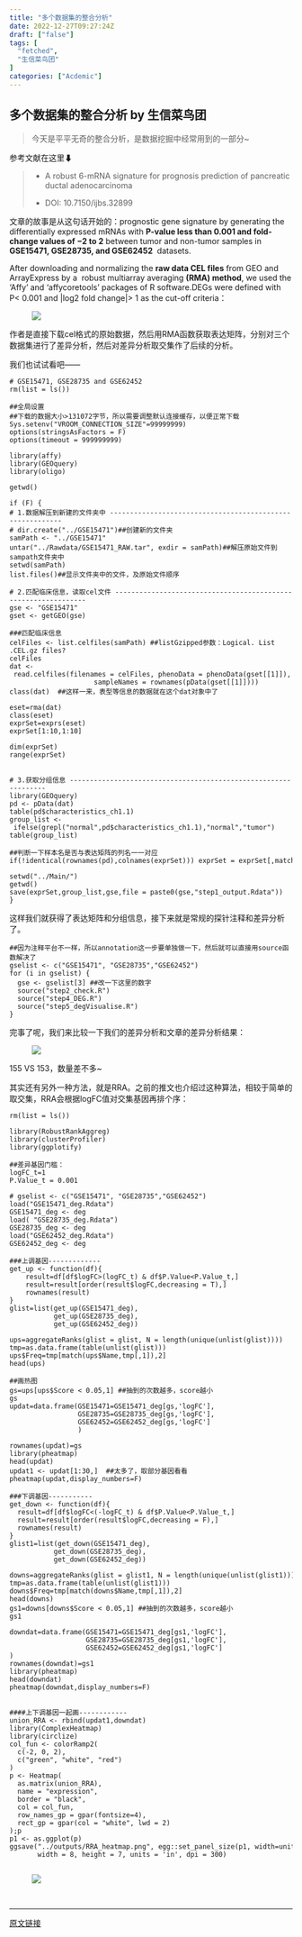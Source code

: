 ```yaml
---
title: "多个数据集的整合分析"
date: 2022-12-27T09:27:24Z
draft: ["false"]
tags: [
  "fetched",
  "生信菜鸟团"
]
categories: ["Acdemic"]
---
```

多个数据集的整合分析 by 生信菜鸟团
------
<div><section data-tool="mdnice编辑器" data-website="https://www.mdnice.com"><blockquote data-tool="mdnice编辑器"><p>今天是平平无奇的整合分析，是数据挖掘中经常用到的一部分~</p></blockquote><p data-tool="mdnice编辑器">参考文献在这里⬇</p><blockquote data-tool="mdnice编辑器"><ul><li><section><p>A robust 6-mRNA signature for prognosis prediction of pancreatic ductal adenocarcinoma</p></section></li><li><section><p>DOI: 10.7150/ijbs.32899</p></section></li></ul></blockquote><p data-tool="mdnice编辑器">文章的故事是从这句话开始的：prognostic gene signature by generating the differentially expressed mRNAs with <strong>P-value less than 0.001 and fold-change values of −2 to 2</strong> between tumor and non-tumor samples in <strong>GSE15471, GSE28735, and GSE62452</strong>  datasets.</p><p data-tool="mdnice编辑器">After downloading and normalizing the <strong>raw data CEL files</strong> from GEO and ArrayExpress by a  robust multiarray averaging <strong>(RMA) method</strong>, we used the ‘Affy’ and ‘affycoretools’ packages of R software.DEGs were defined with P&lt; 0.001 and |log2 fold change|&gt; 1 as the cut-off criteria：</p><figure data-tool="mdnice编辑器"><img data-ratio="0.8890449438202247" data-src="https://mmbiz.qpic.cn/mmbiz_png/iaRJcrq2Los9Uv3mnuDlcFhlcKicrjn9h258iac1JJYNGf5aq3JpUNuHIKjPvWzp90iafkEPsbLDEiaPYxdb1E9fkcQ/640?wx_fmt=png" data-type="png" data-w="712" src="https://mmbiz.qpic.cn/mmbiz_png/iaRJcrq2Los9Uv3mnuDlcFhlcKicrjn9h258iac1JJYNGf5aq3JpUNuHIKjPvWzp90iafkEPsbLDEiaPYxdb1E9fkcQ/640?wx_fmt=png"></figure><p data-tool="mdnice编辑器">作者是直接下载cel格式的原始数据，然后用RMA函数获取表达矩阵，分别对三个数据集进行了差异分析，然后对差异分析取交集作了后续的分析。</p><p data-tool="mdnice编辑器">我们也试试看吧——</p><pre data-tool="mdnice编辑器"><code><span># GSE15471, GSE28735 and GSE62452</span><br>rm(list = ls()) <br><br><span>##全局设置</span><br><span>##下载的数据大小&gt;131072字节，所以需要调整默认连接缓存，以便正常下载</span><br>Sys.setenv(<span>"VROOM_CONNECTION_SIZE"</span>=<span>99999999</span>)<br>options(stringsAsFactors = <span>F</span>)<br>options(timeout = <span>999999999</span>)<br><br><span>library</span>(affy)<br><span>library</span>(GEOquery)<br><span>library</span>(oligo)<br><br>getwd()<br><br><span>if</span> (<span>F</span>) {<br><span># 1.数据解压到新建的文件夹中 ----------------------------------------------------------</span><br><span># dir.create("../GSE15471")##创建新的文件夹</span><br>samPath &lt;- <span>"../GSE15471"</span><br>untar(<span>"../Rawdata/GSE15471_RAW.tar"</span>, exdir = samPath)<span>##解压原始文件到sampath文件夹中</span><br>setwd(samPath)<br>list.files()<span>##显示文件夹中的文件，及原始文件顺序</span><br><br><span># 2.匹配临床信息，读取cel文件 ---------------------------------------------------------------</span><br>gse &lt;- <span>"GSE15471"</span><br>gset &lt;- getGEO(gse)<br><br><span>###匹配临床信息</span><br>celFiles &lt;- list.celfiles(samPath) <span>##listGzipped参数：Logical. List .CEL.gz files? </span><br>celFiles<br>dat &lt;- read.celfiles(filenames = celFiles, phenoData = phenoData(gset[[<span>1</span>]]), <br>                     sampleNames = rownames(pData(gset[[<span>1</span>]])))<br>class(dat)  <span>##这样一来，表型等信息的数据就在这个dat对象中了</span><br><br>eset=rma(dat)<br>class(eset)<br>exprSet=exprs(eset)<br>exprSet[<span>1</span>:<span>10</span>,<span>1</span>:<span>10</span>]<br><br>dim(exprSet)<br>range(exprSet)<br><br><br><span># 3.获取分组信息 ----------------------------------------------------------------</span><br><span>library</span>(GEOquery)<br>pd &lt;- pData(dat)<br>table(pd$characteristics_ch1.1)<br>group_list &lt;- ifelse(grepl(<span>"normal"</span>,pd$characteristics_ch1.1),<span>"normal"</span>,<span>"tumor"</span>)<br>table(group_list)<br><br><span>##判断一下样本名是否与表达矩阵的列名一一对应</span><br><span>if</span>(!identical(rownames(pd),colnames(exprSet))) exprSet = exprSet[,match(rownames(pd),colnames(exprSet))] <br><br>setwd(<span>"../Main/"</span>)<br>getwd()<br>save(exprSet,group_list,gse,file = paste0(gse,<span>"step1_output.Rdata"</span>))<br>}<br></code></pre><p data-tool="mdnice编辑器">这样我们就获得了表达矩阵和分组信息，接下来就是常规的探针注释和差异分析了。</p><pre data-tool="mdnice编辑器"><code><span>##因为注释平台不一样，所以annotation这一步要单独做一下，然后就可以直接用source函数解决了</span><br>gselist &lt;- c(<span>"GSE15471"</span>, <span>"GSE28735"</span>,<span>"GSE62452"</span>)<br><span>for</span> (i <span>in</span> gselist) {<br>  gse &lt;- gselist[<span>3</span>] <span>##改一下这里的数字</span><br>  <span>source</span>(<span>"step2_check.R"</span>)<br>  <span>source</span>(<span>"step4_DEG.R"</span>)<br>  <span>source</span>(<span>"step5_degVisualise.R"</span>)<br>}<br></code></pre><p data-tool="mdnice编辑器">完事了呢，我们来比较一下我们的差异分析和文章的差异分析结果：</p><figure data-tool="mdnice编辑器"><img data-ratio="0.4251606978879706" data-src="https://mmbiz.qpic.cn/mmbiz_png/iaRJcrq2Los9Uv3mnuDlcFhlcKicrjn9h2GKrSyRibNvziaDH6KuZhibZREKib49xXHt11powiaWHLZSffr6riaricdaCqQ/640?wx_fmt=png" data-type="png" data-w="1089" src="https://mmbiz.qpic.cn/mmbiz_png/iaRJcrq2Los9Uv3mnuDlcFhlcKicrjn9h2GKrSyRibNvziaDH6KuZhibZREKib49xXHt11powiaWHLZSffr6riaricdaCqQ/640?wx_fmt=png"></figure><p data-tool="mdnice编辑器">155 VS 153，数量差不多~</p><p data-tool="mdnice编辑器">其实还有另外一种方法，就是RRA。之前的推文也介绍过这种算法，相较于简单的取交集，RRA会根据logFC值对交集基因再排个序：</p><pre data-tool="mdnice编辑器"><code>rm(list = ls())<br><br><span>library</span>(RobustRankAggreg)<br><span>library</span>(clusterProfiler)<br><span>library</span>(ggplotify)<br><br><span>##差异基因门槛：</span><br>logFC_t=<span>1</span><br>P.Value_t = <span>0.001</span><br><br><span># gselist &lt;- c("GSE15471", "GSE28735","GSE62452")</span><br>load(<span>"GSE15471_deg.Rdata"</span>)<br>GSE15471_deg &lt;- deg<br>load( <span>"GSE28735_deg.Rdata"</span>)<br>GSE28735_deg &lt;- deg<br>load(<span>"GSE62452_deg.Rdata"</span>)<br>GSE62452_deg &lt;- deg<br><br><span>###上调基因-------------</span><br>get_up &lt;- <span>function</span>(df){<br>    result=df[df$logFC&gt;(logFC_t) &amp; df$P.Value&lt;P.Value_t,]<br>    result=result[order(result$logFC,decreasing = <span>T</span>),]<br>    rownames(result)<br>}<br>glist=list(get_up(GSE15471_deg),<br>           get_up(GSE28735_deg),<br>           get_up(GSE62452_deg))<br><br>ups=aggregateRanks(glist = glist, N = length(unique(unlist(glist))))<br>tmp=as.data.frame(table(unlist(glist)))<br>ups$Freq=tmp[match(ups$Name,tmp[,<span>1</span>]),<span>2</span>]<br>head(ups)<br><br><span>##画热图</span><br>gs=ups[ups$Score &lt; <span>0.05</span>,<span>1</span>] <span>##抽到的次数越多，score越小</span><br>gs<br>updat=data.frame(GSE15471=GSE15471_deg[gs,<span>'logFC'</span>],<br>                 GSE28735=GSE28735_deg[gs,<span>'logFC'</span>],<br>                 GSE62452=GSE62452_deg[gs,<span>'logFC'</span>]<br>                 )<br><br>rownames(updat)=gs<br><span>library</span>(pheatmap)<br>head(updat)<br>updat1 &lt;- updat[<span>1</span>:<span>30</span>,]  <span>##太多了，取部分基因看看</span><br>pheatmap(updat,display_numbers=<span>F</span>)<br><br><span>###下调基因-----------</span><br>get_down &lt;- <span>function</span>(df){<br>  result=df[df$logFC&lt;(-logFC_t) &amp; df$P.Value&lt;P.Value_t,]<br>  result=result[order(result$logFC,decreasing = <span>F</span>),]<br>  rownames(result)<br>}<br>glist1=list(get_down(GSE15471_deg),<br>           get_down(GSE28735_deg),<br>           get_down(GSE62452_deg))<br><br>downs=aggregateRanks(glist = glist1, N = length(unique(unlist(glist1))))<br>tmp=as.data.frame(table(unlist(glist1)))<br>downs$Freq=tmp[match(downs$Name,tmp[,<span>1</span>]),<span>2</span>]<br>head(downs)<br>gs1=downs[downs$Score &lt; <span>0.05</span>,<span>1</span>] <span>##抽到的次数越多，score越小</span><br>gs1<br><br>downdat=data.frame(GSE15471=GSE15471_deg[gs1,<span>'logFC'</span>],<br>                   GSE28735=GSE28735_deg[gs1,<span>'logFC'</span>],<br>                   GSE62452=GSE62452_deg[gs1,<span>'logFC'</span>]<br>)<br>rownames(downdat)=gs1<br><span>library</span>(pheatmap)<br>head(downdat)<br>pheatmap(downdat,display_numbers=<span>F</span>)<br><br><br><span>####上下调基因一起画------------</span><br>union_RRA &lt;- rbind(updat1,downdat)<br><span>library</span>(ComplexHeatmap)<br><span>library</span>(circlize)<br>col_fun &lt;- colorRamp2(<br>  c(-<span>2</span>, <span>0</span>, <span>2</span>), <br>  c(<span>"green"</span>, <span>"white"</span>, <span>"red"</span>)<br>)<br>p &lt;- Heatmap(<br>  as.matrix(union_RRA), <br>  name = <span>"expression"</span>, <br>  border = <span>"black"</span>,<br>  col = col_fun,<br>  row_names_gp = gpar(fontsize=<span>4</span>),<br>  rect_gp = gpar(col = <span>"white"</span>, lwd = <span>2</span>)<br>);p<br>p1 &lt;- as.ggplot(p)<br>ggsave(<span>"../outputs/RRA_heatmap.png"</span>, egg::set_panel_size(p1, width=unit(<span>4.5</span>, <span>"in"</span>), height=unit(<span>5</span>, <span>"in"</span>)), <br>       width = <span>8</span>, height = <span>7</span>, units = <span>'in'</span>, dpi = <span>300</span>)<br><br></code></pre><figure data-tool="mdnice编辑器"><img data-ratio="1.1118012422360248" data-src="https://mmbiz.qpic.cn/mmbiz_png/iaRJcrq2Los9Uv3mnuDlcFhlcKicrjn9h2wS5bxa1EerLAaAdEkbLPAqEiaZJNOv8l70MiaMZmejJW0RWDb1awlfkg/640?wx_fmt=png" data-type="png" data-w="805" src="https://mmbiz.qpic.cn/mmbiz_png/iaRJcrq2Los9Uv3mnuDlcFhlcKicrjn9h2wS5bxa1EerLAaAdEkbLPAqEiaZJNOv8l70MiaMZmejJW0RWDb1awlfkg/640?wx_fmt=png"></figure></section><p><br></p><p><mp-style-type data-value="10000"></mp-style-type></p></div>  
<hr>
<a href="https://mp.weixin.qq.com/s/bauw5qssAiqCoB7Y9mY8wg",target="_blank" rel="noopener noreferrer">原文链接</a>
